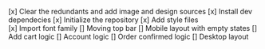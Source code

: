 [x] Clear the redundants and add image and design sources
[x] Install dev dependecies
[x] Initialize the repository
[x] Add style files  
[x] Import font family
[] Moving top bar
[] Mobile layout with empty states
[] Add cart logic
[] Account logic
[] Order confirmed logic
[] Desktop layout
